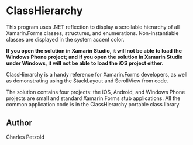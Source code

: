 ClassHierarchy
==============

This program uses .NET reflection to display a scrollable hierarchy of all Xamarin.Forms classes, structures, and enumerations.
Non-instantiable classes are displayed in the system accent color.

**If you open the solution in Xamarin Studio, it will not be able to load the Windows Phone project;
and if you open the solution in Xamarin Studio under Windows, it will not be able to load the iOS project either.**

ClassHierarchy is a handy reference for Xamarin.Forms developers, as well as demonstrating using 
the StackLayout and ScrollView from code.

The solution contains four projects: the iOS, Android, and Windows Phone projects are small and standard
Xamarin.Forms stub applications. All the common application code is in the ClassHierarchy portable class library.

Author
------

Charles Petzold
